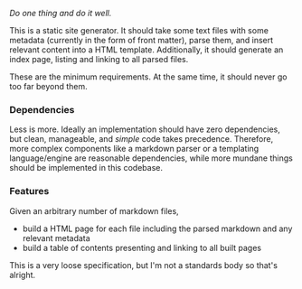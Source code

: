 _Do one thing and do it well._

This is a static site generator. It should take some text files with some metadata (currently in the form of front matter), parse them, and insert relevant content into a HTML template. Additionally, it should generate an index page, listing and linking to all parsed files.

These are the minimum requirements. At the same time, it should never go too far beyond them.

### Dependencies

Less is more. Ideally an implementation should have zero dependencies, but clean, manageable, and _simple_ code takes precedence. Therefore, more complex components like a markdown parser or a templating language/engine are reasonable dependencies, while more mundane things should be implemented in this codebase.

### Features

Given an arbitrary number of markdown files, 

- build a HTML page for each file including the parsed markdown and any relevant metadata
- build a table of contents presenting and linking to all built pages

This is a very loose specification, but I'm not a standards body so that's alright.
